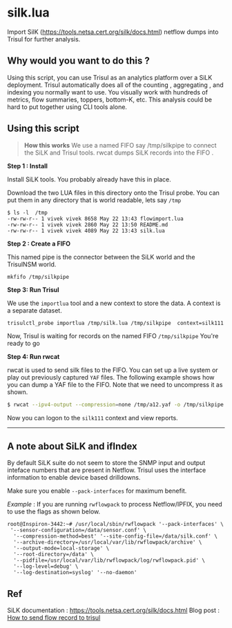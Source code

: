silk.lua
========

Import SilK (https://tools.netsa.cert.org/silk/docs.html)  netflow  dumps into Trisul for further analysis.


## Why would you want to do this ?

Using this script, you can use Trisul as an analytics platform over a SiLK deployment.  Trisul automatically does all of the counting , aggregating , and indexing you normally want to use. You visually work with hundreds of metrics, flow summaries, toppers, bottom-K, etc. This analysis could be hard to put together using CLI tools alone. 


## Using this script

> **How this works**  We use a named FIFO say /tmp/silkpipe to connect the SiLK and Trisul tools. rwcat dumps SiLK records into the FIFO . 


**Step 1 : Install** 

Install SiLK tools.  You probably already have this in place. 

Download the two LUA files in this directory onto the Trisul probe.  You can put them in any directory that is world readable, lets say `/tmp`

````
$ ls -l  /tmp
-rw-rw-r-- 1 vivek vivek 8658 May 22 13:43 flowimport.lua
-rw-rw-r-- 1 vivek vivek 2860 May 22 13:50 README.md
-rw-rw-r-- 1 vivek vivek 4089 May 22 13:43 silk.lua
````


**Step 2 : Create a FIFO** 

This named pipe is the connector between the SiLK world and the TrisulNSM world. 

````
mkfifo /tmp/silkpipe
````


**Step 3:  Run Trisul**

We use the `importlua` tool and a new context to store the data. A context is a separate dataset. 


````bash
trisulctl_probe importlua /tmp/silk.lua /tmp/silkpipe  context=silk111
````

Now, Trisul is waiting for records on the named FIFO `/tmp/silkpipe` You're ready to go


**Step 4:  Run rwcat**

rwcat is used to send silk files to the FIFO. You can set up a live system or play out previously captured `YAF` files. The following example shows how you can dump a YAF file to the FIFO.  Note that we need to uncompress it as shown.


````bash
$ rwcat --ipv4-output --compression=none /tmp/a12.yaf -o /tmp/silkpipe

````

Now you can logon to the `silk111` context and view reports.

---- 


## A note about SiLK and ifIndex  


By default SiLK suite do not seem to store the SNMP input and output inteface numbers that are present in Netflow.  Trisul uses the interface information to enable device based drilldowns.    


Make sure you enable `--pack-interfaces` for maximum benefit. 

*Example* : If you are running `rwflowpack` to process Netflow/IPFIX, you need to use the flags as shown below. 

````
root@Inspiron-3442:~# /usr/local/sbin/rwflowpack '--pack-interfaces' \
 '--sensor-configuration=/data/sensor.conf' \
  '--compression-method=best' '--site-config-file=/data/silk.conf' \
  '--archive-directory=/usr/local/var/lib/rwflowpack/archive' \
  '--output-mode=local-storage' \
  '--root-directory=/data' \
  '--pidfile=/usr/local/var/lib/rwflowpack/log/rwflowpack.pid' \
  '--log-level=debug' \
  '--log-destination=syslog' '--no-daemon'
````


Ref
----

SiLK documentation : https://tools.netsa.cert.org/silk/docs.html
Blog post : [How to send flow record to trisul](https://www.unleashnetworks.com/blog/?p=688)
